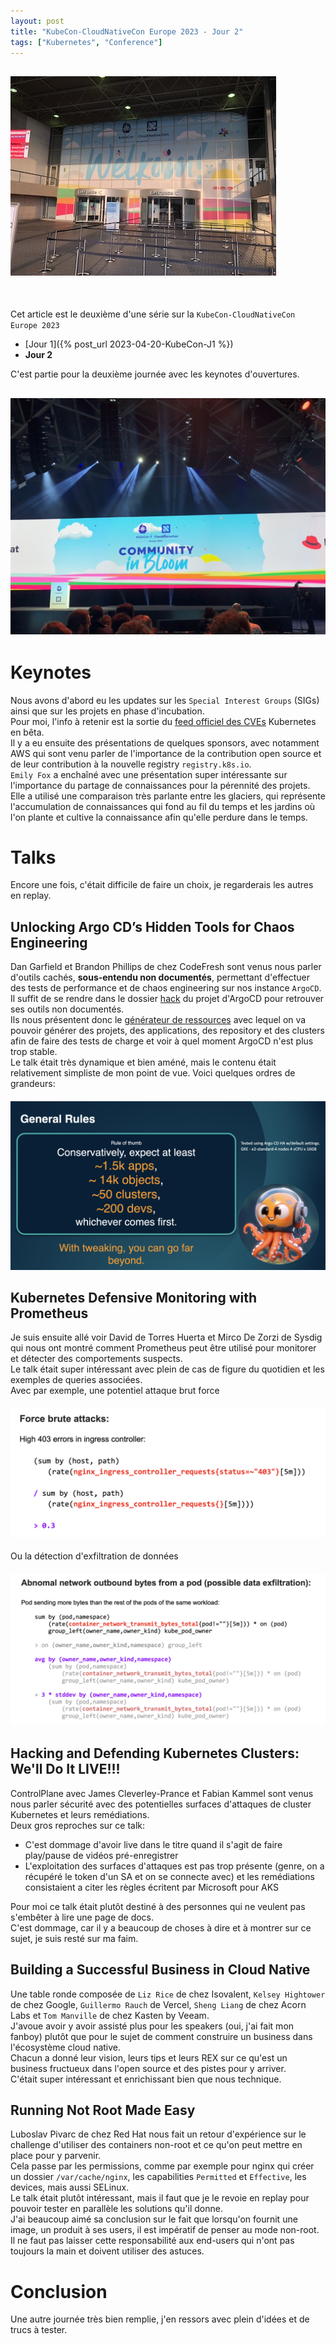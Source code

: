 ```yaml
---
layout: post
title: "KubeCon-CloudNativeCon Europe 2023 - Jour 2"
tags: ["Kubernetes", "Conference"]
---
```


## ![](/assets/images/2023-04-19-KubeCon_Entrance.jpeg)

<br>

Cet article est le deuxième d'une série sur la `KubeCon-CloudNativeCon Europe 2023`
- [Jour 1]({% post_url 2023-04-20-KubeCon-J1 %})
- __Jour 2__

C'est partie pour la deuxième journée avec les keynotes d'ouvertures. 

## ![](/assets/images/2023-04-23-keynote.jpeg)

# Keynotes

Nous avons d'abord eu les updates sur les `Special Interest Groups` (SIGs) ainsi que sur les projets en phase d'incubation.  
Pour moi, l'info à retenir est la sortie du [feed officiel des CVEs](https://kubernetes.io/docs/reference/issues-security/official-cve-feed/) Kubernetes en bêta.  
Il y a eu ensuite des présentations de quelques sponsors, avec notamment AWS qui sont venu parler de l'importance de la contribution open source et de leur contribution à la nouvelle registry `registry.k8s.io`.  
`Emily Fox` a enchaîné avec une présentation super intéressante sur l'importance du partage de connaissances pour la pérennité des projets.  
Elle a utilisé une comparaison très parlante entre les glaciers, qui représente l'accumulation de connaissances qui fond au fil du temps et les jardins où l'on plante et cultive la connaissance afin qu'elle perdure dans le temps.

# Talks

Encore une fois, c'était difficile de faire un choix, je regarderais les autres en replay.

## Unlocking Argo CD’s Hidden Tools for Chaos Engineering

Dan Garfield et Brandon Phillips de chez CodeFresh sont venus nous parler d'outils cachés, __sous-entendu non documentés__, permettant d'effectuer des tests de performance et de chaos engineering sur nos instance `ArgoCD`.  
Il suffit de se rendre dans le dossier [hack](https://github.com/argoproj/argo-cd/tree/master/hack) du projet d'ArgoCD pour retrouver ses outils non documentés.  
Ils nous présentent donc le [générateur de ressources](https://github.com/argoproj/argo-cd/tree/master/hack/gen-resources) avec lequel on va pouvoir générer des projets, des applications, des repository et des clusters afin de faire des tests de charge et voir à quel moment ArgoCD n'est plus trop stable.  
Le talk était très dynamique et bien améné, mais le contenu était relativement simpliste de mon point de vue. 
Voici quelques ordres de grandeurs:
#### ![](/assets/images/2023-04-23-argocd.png)

## Kubernetes Defensive Monitoring with Prometheus

Je suis ensuite allé voir David de Torres Huerta et Mirco De Zorzi de Sysdig qui nous ont montré comment Prometheus peut être utilisé pour monitorer et détecter des comportements suspects.  
Le talk était super intéressant avec plein de cas de figure du quotidien et les exemples de queries associées.  
Avec par exemple, une potentiel attaque brut force  
#### ![](/assets/images/2023-04-23-prometheus1.png)
Ou la détection d'exfiltration de données  
#### ![](/assets/images/2023-04-23-prometheus2.png)

## Hacking and Defending Kubernetes Clusters: We'll Do It LIVE!!!

ControlPlane avec James Cleverley-Prance et Fabian Kammel sont venus nous parler sécurité avec des potentielles surfaces d'attaques de cluster Kubernetes et leurs remédiations.  
Deux gros reproches sur ce talk:
- C'est dommage d'avoir live dans le titre quand il s'agit de faire play/pause de vidéos pré-enregistrer
- L'exploitation des surfaces d'attaques est pas trop présente (genre, on a récupéré le token d'un SA et on se connecte avec) et les remédiations consistaient a citer les règles écritent par Microsoft pour AKS

Pour moi ce talk était plutôt destiné à des personnes qui ne veulent pas s'embêter à lire une page de docs.  
C'est dommage, car il y a beaucoup de choses à dire et à montrer sur ce sujet, je suis resté sur ma faim.  

## Building a Successful Business in Cloud Native

Une table ronde composée de `Liz Rice` de chez Isovalent, `Kelsey Hightower` de chez Google, `Guillermo Rauch` de Vercel, `Sheng Liang` de chez Acorn Labs et `Tom Manville` de chez Kasten by Veeam.  
J'avoue avoir y avoir assisté plus pour les speakers (oui, j'ai fait mon fanboy) plutôt que pour le sujet de comment construire un business dans l'écosystème cloud native.  
Chacun a donné leur vision, leurs tips et leurs REX sur ce qu'est un business fructueux dans l'open source et des pistes pour y arriver.  
C'était super intéressant et enrichissant bien que nous technique.  

## Running Not Root Made Easy

Luboslav Pivarc de chez Red Hat nous fait un retour d'expérience sur le challenge d'utiliser des containers non-root et ce qu'on peut mettre en place pour y parvenir.  
Cela passe par les permissions, comme par exemple pour nginx qui créer un dossier `/var/cache/nginx`, les capabilities `Permitted` et `Effective`, les devices, mais aussi SELinux.  
Le talk était plutôt intéressant, mais il faut que je le revoie en replay pour pouvoir tester en parallèle les solutions qu'il donne.  
J'ai beaucoup aimé sa conclusion sur le fait que lorsqu'on fournit une image, un produit à ses users, il est impératif de penser au mode non-root.  
Il ne faut pas laisser cette responsabilité aux end-users qui n'ont pas toujours la main et doivent utiliser des astuces.  

# Conclusion

Une autre journée très bien remplie, j'en ressors avec plein d'idées et de trucs à tester.